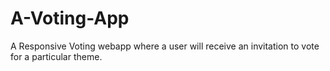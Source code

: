 # A-Voting-App
A Responsive Voting webapp where a user will receive an invitation to vote for a particular theme.

